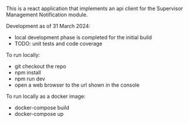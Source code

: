 This is a react application that implements an api client for the Supervisor Management Notification module.

Development as of 31 March 2024:
- local development phase is completed for the initial build
- TODO:  unit tests and code coverage

To run locally:
-  git checkout the repo
-  npm install
-  npm run dev
-  open a web browser to the url shown in the console

To run locally as a docker image:
- docker-compose build
- docker-compose up